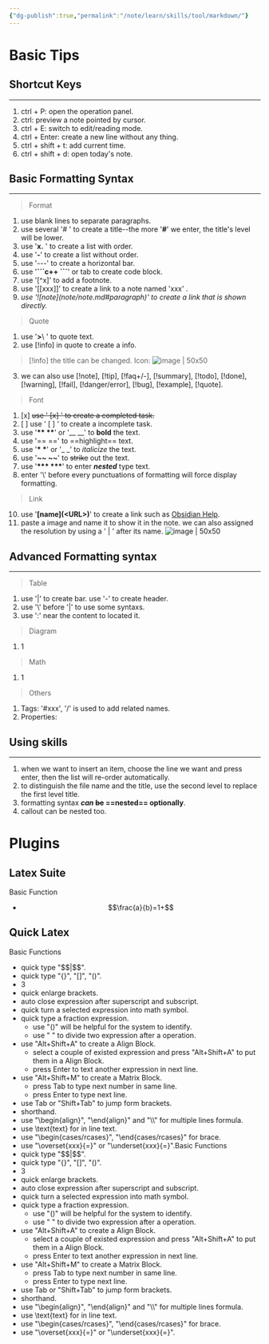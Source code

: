 ```yaml
---
{"dg-publish":true,"permalink":"/note/learn/skills/tool/markdown/"}
---
```


# Basic Tips
## Shortcut Keys
---
1. ctrl + P: open the operation panel.
2. ctrl: preview a note pointed by cursor.
3. ctrl + E: switch to edit/reading mode.
4. ctrl + Enter: create a new line without any thing.
5. ctrl + shift + t: add current time.
6. ctrl + shift + d: open today's note.
## Basic Formatting Syntax
---
> Format
1. use blank lines to separate paragraphs. 
2. use several '# ' to create a title--the more '**#**' we enter, the title's level will be lower.
3. use '**x.** ' to create a list with order.
4. use '**\-**' to create a list without order.
5. use '\---' to create a horizontal bar.
6. use '**\`\`\`c++ \`\`\`**' or tab to create code block.
7. use '\[^x]' to add a footnote.
8. use '\[\[xxx]]' to create a link to a note named 'xxx' .
9. *use '!\[note](note/note.md#paragraph)' to create a link that is shown directly.*

> Quote
1. use '**\>**\ ' to quote text.
2. use \[!info] in quote to create a info.
> [!info] the title can be changed.
> Icon:
> ![image | 50x50](/img/user/Pictures/Icon_Obsidian.png)

3. we can also use \[!note], \[!tip], \[!faq+/-], \[!summary], \[!todo], \[!done], \[!warning], \[!fail], \[!danger/error], \[!bug], \[!example], \[!quote].

> Font
1.  [x] ~~use ' \[x] ' to create a completed task.~~
2.  [ ] use ' \[ ] ' to create a incomplete task.
3. use '**\*\* \*\***' or '\_\_ \_\_' to **bold** the text.
4. use '\=\= \=\=' to ==highlight== text.
5. use '**\* \***' or '\_ \_' to *italicize* the text.
6. use '**\~\~ \~\~**' to ~~strike~~ out the text.
7. use '**\*\*\* \*\*\***' to enter ***nested*** type text.
8. enter '\\' before every punctuations of formatting will force display formatting. 

> Link
10. use '**\[name](\<URL>)**' to create a link such as [Obsidian Help](https://help.obsidian.md).
11. paste a image and name it to show it in the note. we can also assigned the resolution by using a ' \| ' after its name.  ![image | 50x50](/img/user/Pictures/Icon_Obsidian.png)
## Advanced Formatting syntax
---
> Table
1. use '\|' to create bar. use '\-' to create header.
2. use '\\' before '\|' to use some syntaxs.
3. use '\:' near the content to located it.

> Diagram
1. 1

> Math
1. 1

> Others
1. Tags: '#xxx', '\/' is used to add related names.
2. Properties: 
## Using skills
---
1. when we want to insert an item, choose the line we want and press enter, then the list will re-order automatically.
2. to distinguish the file name and the title, use the second level to replace the first level title. 
3. formatting syntax **_can_ ~~be~~ ==nested== optionally**.
4. callout can be nested too.

# Plugins
## Latex Suite
Basic Function
- $$\frac{a}{b}=1+$$

## Quick Latex
Basic Functions
- quick type "\$\$|\$\$".
- quick type "{}", "\[]", "()".
- 3 
- quick enlarge brackets.
- auto close expression after superscript and subscript.
- quick turn a selected expression into math symbol.
- quick type a fraction expression.
	- use "()" will be helpful for the system to identify.
	- use " " to divide two expression after a operation.
- use "Alt+Shift+A" to create a Align Block.
	- select a couple of existed expression and press "Alt+Shift+A" to put them in a Align Block.
	- press Enter to text another expression in next line.
- use "Alt+Shift+M" to create a Matrix Block.
	- press Tab to type next number in same line.
	- press Enter to type next line.
- use Tab or "Shift+Tab" to jump form brackets.
- shorthand.
- use "\\begin{align}", "\\end{align}" and "\\\\" for multiple lines formula.
- use \\text{text} for in line text.
- use "\\begin{cases/rcases}", "\\end{cases/rcases}" for brace.
- use "\\overset{xxx}{=}" or "\\underset{xxx}{=}".Basic Functions
- quick type "\$\$|\$\$".
- quick type "{}", "\[]", "()".
- 3 
- quick enlarge brackets.
- auto close expression after superscript and subscript.
- quick turn a selected expression into math symbol.
- quick type a fraction expression.
	- use "()" will be helpful for the system to identify.
	- use " " to divide two expression after a operation.
- use "Alt+Shift+A" to create a Align Block.
	- select a couple of existed expression and press "Alt+Shift+A" to put them in a Align Block.
	- press Enter to text another expression in next line.
- use "Alt+Shift+M" to create a Matrix Block.
	- press Tab to type next number in same line.
	- press Enter to type next line.
- use Tab or "Shift+Tab" to jump form brackets.
- shorthand.
- use "\\begin{align}", "\\end{align}" and "\\\\" for multiple lines formula.
- use \\text{text} for in line text.
- use "\\begin{cases/rcases}", "\\end{cases/rcases}" for brace.
- use "\\overset{xxx}{=}" or "\\underset{xxx}{=}".